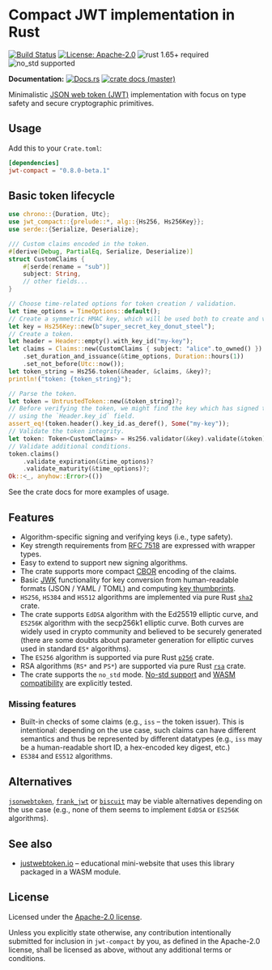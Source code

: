 # Compact JWT implementation in Rust

[![Build Status](https://github.com/slowli/jwt-compact/workflows/CI/badge.svg?branch=master)](https://github.com/slowli/jwt-compact/actions)
[![License: Apache-2.0](https://img.shields.io/github/license/slowli/jwt-compact.svg)](https://github.com/slowli/jwt-compact/blob/master/LICENSE)
![rust 1.65+ required](https://img.shields.io/badge/rust-1.65+-blue.svg?label=Required%20Rust)
![no_std supported](https://img.shields.io/badge/no__std-tested-green.svg)

**Documentation:** [![Docs.rs](https://docs.rs/jwt-compact/badge.svg)](https://docs.rs/jwt-compact/)
[![crate docs (master)](https://img.shields.io/badge/master-yellow.svg?label=docs)](https://slowli.github.io/jwt-compact/jwt_compact/)

Minimalistic [JSON web token (JWT)][JWT] implementation with focus on type safety
and secure cryptographic primitives.

## Usage

Add this to your `Crate.toml`:

```toml
[dependencies]
jwt-compact = "0.8.0-beta.1"
```

## Basic token lifecycle

```rust
use chrono::{Duration, Utc};
use jwt_compact::{prelude::*, alg::{Hs256, Hs256Key}};
use serde::{Serialize, Deserialize};

/// Custom claims encoded in the token.
#[derive(Debug, PartialEq, Serialize, Deserialize)]
struct CustomClaims {
    #[serde(rename = "sub")]
    subject: String,
    // other fields...
}

// Choose time-related options for token creation / validation.
let time_options = TimeOptions::default();
// Create a symmetric HMAC key, which will be used both to create and verify tokens.
let key = Hs256Key::new(b"super_secret_key_donut_steel");
// Create a token.
let header = Header::empty().with_key_id("my-key");
let claims = Claims::new(CustomClaims { subject: "alice".to_owned() })
    .set_duration_and_issuance(&time_options, Duration::hours(1))
    .set_not_before(Utc::now());
let token_string = Hs256.token(&header, &claims, &key)?;
println!("token: {token_string}");

// Parse the token.
let token = UntrustedToken::new(&token_string)?;
// Before verifying the token, we might find the key which has signed the token
// using the `Header.key_id` field.
assert_eq!(token.header().key_id.as_deref(), Some("my-key"));
// Validate the token integrity.
let token: Token<CustomClaims> = Hs256.validator(&key).validate(&token)?;
// Validate additional conditions.
token.claims()
    .validate_expiration(&time_options)?
    .validate_maturity(&time_options)?;
Ok::<_, anyhow::Error>(())
```

See the crate docs for more examples of usage.

## Features

- Algorithm-specific signing and verifying keys (i.e., type safety).
- Key strength requirements from [RFC 7518] are expressed with wrapper types.
- Easy to extend to support new signing algorithms.
- The crate supports more compact [CBOR] encoding of the claims.
- Basic [JWK] functionality for key conversion from human-readable formats (JSON / YAML / TOML)
  and computing [key thumbprints].
- `HS256`, `HS384` and `HS512` algorithms are implemented via pure Rust [`sha2`] crate.
- The crate supports `EdDSA` algorithm with the Ed25519 elliptic curve, and `ES256K` algorithm
  with the secp256k1 elliptic curve. Both curves are widely used in crypto community
  and believed to be securely generated (there are some doubts about parameter generation
  for elliptic curves used in standard `ES*` algorithms).
- The `ES256` algorithm is supported via pure Rust [`p256`] crate.
- RSA algorithms (`RS*` and `PS*`) are supported via pure Rust [`rsa`] crate.
- The crate supports the `no_std` mode. [No-std support](e2e-tests/no-std) 
  and [WASM compatibility](e2e-tests/wasm) are explicitly tested.

### Missing features

- Built-in checks of some claims (e.g., `iss` – the token issuer).
  This is intentional: depending on the use case, such claims can have different semantics
  and thus be represented by different datatypes (e.g., `iss` may be a human-readable short ID,
  a hex-encoded key digest, etc.)
- `ES384` and `ES512` algorithms.

## Alternatives

[`jsonwebtoken`], [`frank_jwt`] or [`biscuit`] may be viable alternatives depending on the use case
(e.g., none of them seems to implement `EdDSA` or `ES256K` algorithms).

## See also

- [justwebtoken.io](https://justwebtoken.io/) – educational mini-website that uses this library
  packaged in a WASM module.

## License

Licensed under the [Apache-2.0 license](LICENSE).

Unless you explicitly state otherwise, any contribution intentionally submitted
for inclusion in `jwt-compact` by you, as defined in the Apache-2.0 license,
shall be licensed as above, without any additional terms or conditions.

[JWT]: https://jwt.io/
[JWK]: https://tools.ietf.org/html/rfc7517.html
[key thumbprints]: https://tools.ietf.org/html/rfc7638
[CBOR]: https://tools.ietf.org/html/rfc7049
[RFC 7518]: https://www.rfc-editor.org/rfc/rfc7518.html
[`sha2`]: https://crates.io/crates/sha2
[`jsonwebtoken`]: https://crates.io/crates/jsonwebtoken
[`frank_jwt`]: https://crates.io/crates/frank_jwt
[`biscuit`]: https://crates.io/crates/biscuit
[`p256`]: https://crates.io/crates/p256
[`rsa`]: https://crates.io/crates/rsa
